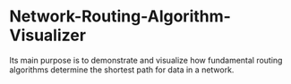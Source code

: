 # Network-Routing-Algorithm-Visualizer
Its main purpose is to demonstrate and visualize how fundamental routing algorithms determine the shortest path for data in a network.
